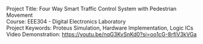 Project Title: Four Way Smart Traffic Control System with Pedestrian Movement \
Course: EEE304 - Digital Electronics Laboratory \
Project Keywords: Proteus Simulation, Hardware Implementation, Logic ICs \
Video Demonstration: https://youtu.be/nqG3KvSnKd0?si=oo1cG-8rfiV3kVGa
